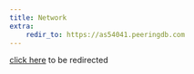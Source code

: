 ```yaml
---
title: Network
extra:
    redir_to: https://as54041.peeringdb.com
---
```


[click here](https://as54041.peeringdb.com) to be redirected
